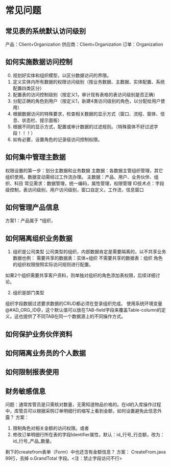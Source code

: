 常见问题
===

常见表的系统默认访问级别
---

产品：Client+Organization
供应商：Client+Organization
订单：Organization

如何实施数据访问控制
---

0. 规划好实体和组织模型，以区分数据访问的界限。
1. 定义实体内所有数据的权限访问级别（按业务数据、主数据、实体配置、系统配置四类区分）
2. 配置表的访问控制级别（按定义1，审计现有表格的表访问级别是否正确）
3. 分配正确的角色到用户（按定义1，新建4类访问级别的角色，以分配给用户使用）
4. 根据数据访问的特殊要求，检查相关数据的显示方式（窗口、流程、窗体、信息、状态栏、提示面板）
5. 根据不同的显示方式，配置或审计数据的过滤规则。（特殊窗体不好过滤字段！！！）
6. 如有必要，设置角色的记录级访问控制权限。

如何集中管理主数据
---

权限设置的第一步：划分主数据和业务数据
主数据：各数据主管组织管理，其它组织使用。数据变动需经过工作流办理。
主数据：产品、用户、业务伙伴、组织、科目
常见需求：数据管理，统一编码，属性管理，权限管理
ID技术点：字段级控制，表访问级别，用户访问级别，窗口自定义，工作流，信息窗口

如何管理产品信息
---

方案1：产品属于 \*组织，

如何隔离组织业务数据
---

1. 组织是公司类型
公司类型的组织，内部数据肯定是需要隔离的，以不共享业务数据也例：
需要共享的数据表：实体+组织
不需要共享的数据表：组织
角色的组织权限按照实际访问规则进行配置。

如果2个组织需要共享客户资料，则单独对组织的角色添加表权限，后续详细讨论。

2. 组织是部门类型

组织字段数据过滤要求数据的CRUD都必须在登录组织完成。
使用系统环境变量@#AD_ORG_ID@，这个默认值可以放在TAB-field字段来覆盖Table-column的定义。这也提供了不同TAB在同一个数据源上的不同操作方式。

如何保护业务伙伴资料
---

如何隔离业务员的个人数据
---

如何限制报表使用
---

财务敏感信息
---

问题：通常库管员是只需核对数量，无需知道物品价格的。在id的入库操作过程中，库管员可以根据采购订单明细行的缩写上看到金额，如何设置避免此信息外露？
方案：
1. 限制角色对相关金额的访问权限。或者
2. 修改订单明细行所在表的字段Identifier属性，默认：id_行号_行总额，改为：id_行号_产品_数量。

剩下的createfrom表单（Form）中也还含有金额信息？
方案：
CreateFrom.java 99行，去掉 o.GrandTotal 字段。<注：禁止字段访问不行>


